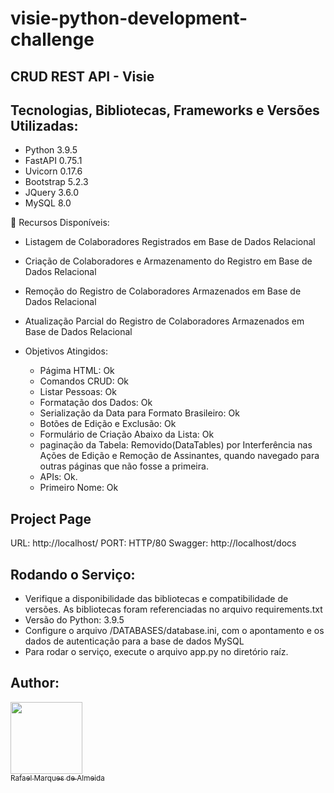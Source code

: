 # visie-python-development-challenge

## CRUD REST API - Visie

## Tecnologias, Bibliotecas, Frameworks e Versões Utilizadas:

* Python 3.9.5
* FastAPI 0.75.1
* Uvicorn 0.17.6
* Bootstrap 5.2.3
* JQuery 3.6.0
* MySQL 8.0

:hammer: Recursos Disponíveis:

- Listagem de Colaboradores Registrados em Base de Dados Relacional
- Criação de Colaboradores e Armazenamento do Registro em Base de Dados Relacional
- Remoção do Registro de Colaboradores Armazenados em Base de Dados Relacional
- Atualização Parcial do Registro de Colaboradores Armazenados em Base de Dados Relacional

- Objetivos Atingidos:

  - Págima HTML: Ok
  - Comandos CRUD: Ok
  - Listar Pessoas: Ok
  - Formatação dos Dados: Ok
  - Serialização da Data para Formato Brasileiro: Ok
  - Botões de Edição e Exclusão: Ok
  - Formulário de Criação Abaixo da Lista: Ok
  - paginação da Tabela: Removido(DataTables) por Interferência nas Ações de Edição e Remoção de Assinantes, quando navegado para outras páginas que não fosse a primeira.
  - APIs: Ok.
  - Primeiro Nome: Ok

## Project Page

URL: http://localhost/
PORT: HTTP/80
Swagger: http://localhost/docs

## Rodando o Serviço:

- Verifique a disponibilidade das bibliotecas e compatibilidade de versões. As bibliotecas foram referenciadas no arquivo requirements.txt
- Versão do Python: 3.9.5
- Configure o arquivo /DATABASES/database.ini, com o apontamento e os dados de autenticação para a base de dados MySQL
- Para rodar o serviço, execute o arquivo app.py no diretório raíz.

## Author:

[<img src="https://avatars.githubusercontent.com/u/10127613?v=4" width=115><br><sub>Rafael Marques de Almeida</sub>](https://github.com/speedroots)
